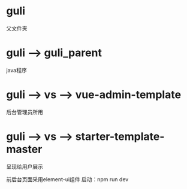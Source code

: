 # guli
父文件夹
# guli --> guli_parent
java程序
# guli --> vs --> vue-admin-template
后台管理员所用
# guli --> vs --> starter-template-master
呈现给用户展示

前后台页面采用element-ui组件
启动：npm run dev
